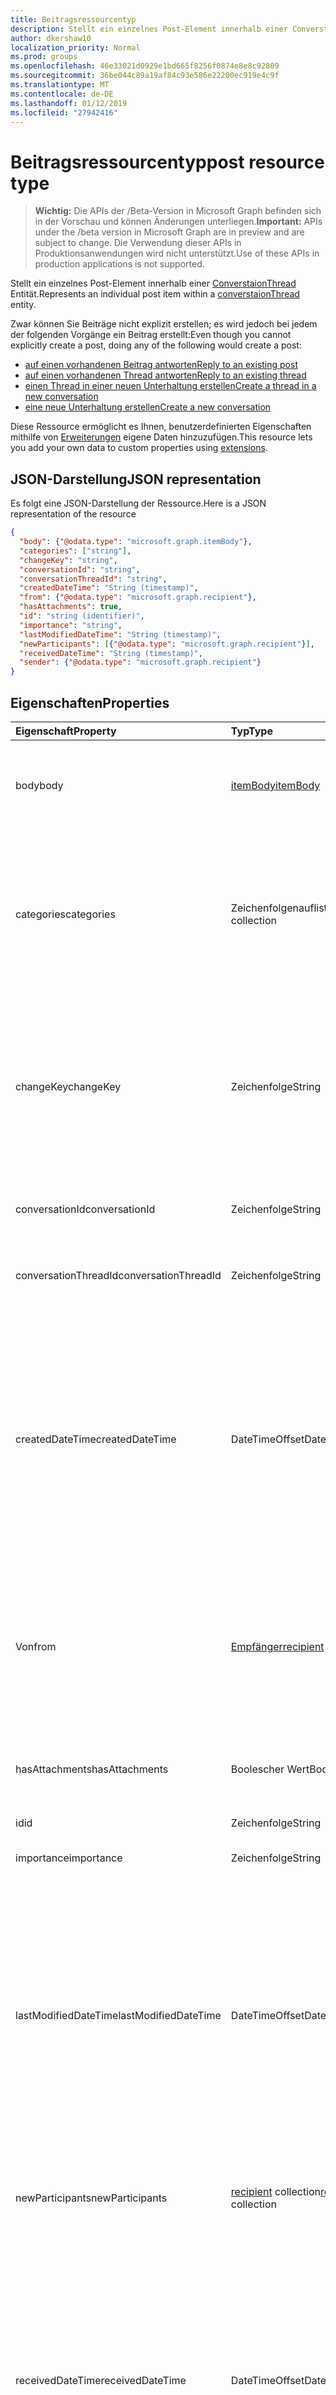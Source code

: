 ```yaml
---
title: Beitragsressourcentyp
description: Stellt ein einzelnes Post-Element innerhalb einer ConverstaionThread Entität.
author: dkershaw10
localization_priority: Normal
ms.prod: groups
ms.openlocfilehash: 46e33021d0929e1bd665f8256f0874e8e8c92809
ms.sourcegitcommit: 36be044c89a19af84c93e586e22200ec919e4c9f
ms.translationtype: MT
ms.contentlocale: de-DE
ms.lasthandoff: 01/12/2019
ms.locfileid: "27942416"
---
```

# <a name="post-resource-type"></a><span data-ttu-id="1ff3c-103">Beitragsressourcentyp</span><span class="sxs-lookup"><span data-stu-id="1ff3c-103">post resource type</span></span>

> <span data-ttu-id="1ff3c-104">**Wichtig:** Die APIs der /Beta-Version in Microsoft Graph befinden sich in der Vorschau und können Änderungen unterliegen.</span><span class="sxs-lookup"><span data-stu-id="1ff3c-104">**Important:** APIs under the /beta version in Microsoft Graph are in preview and are subject to change.</span></span> <span data-ttu-id="1ff3c-105">Die Verwendung dieser APIs in Produktionsanwendungen wird nicht unterstützt.</span><span class="sxs-lookup"><span data-stu-id="1ff3c-105">Use of these APIs in production applications is not supported.</span></span>

<span data-ttu-id="1ff3c-106">Stellt ein einzelnes Post-Element innerhalb einer [ConverstaionThread](conversationthread.md) Entität.</span><span class="sxs-lookup"><span data-stu-id="1ff3c-106">Represents an individual post item within a [converstaionThread](conversationthread.md) entity.</span></span>

<span data-ttu-id="1ff3c-107">Zwar können Sie Beiträge nicht explizit erstellen; es wird jedoch bei jedem der folgenden Vorgänge ein Beitrag erstellt:</span><span class="sxs-lookup"><span data-stu-id="1ff3c-107">Even though you cannot explicitly create a post, doing any of the following would create a post:</span></span>

* [<span data-ttu-id="1ff3c-108">auf einen vorhandenen Beitrag antworten</span><span class="sxs-lookup"><span data-stu-id="1ff3c-108">Reply to an existing post</span></span>](../api/post-reply.md) 
* [<span data-ttu-id="1ff3c-109">auf einen vorhandenen Thread antworten</span><span class="sxs-lookup"><span data-stu-id="1ff3c-109">Reply to an existing thread</span></span>](../api/conversationthread-reply.md) 
* [<span data-ttu-id="1ff3c-110">einen Thread in einer neuen Unterhaltung erstellen</span><span class="sxs-lookup"><span data-stu-id="1ff3c-110">Create a thread in a new conversation</span></span>](../api/group-post-threads.md)
* [<span data-ttu-id="1ff3c-111">eine neue Unterhaltung erstellen</span><span class="sxs-lookup"><span data-stu-id="1ff3c-111">Create a new conversation</span></span>](../api/group-post-conversations.md)

<span data-ttu-id="1ff3c-112">Diese Ressource ermöglicht es Ihnen, benutzerdefinierten Eigenschaften mithilfe von [Erweiterungen](/graph/extensibility-overview) eigene Daten hinzuzufügen.</span><span class="sxs-lookup"><span data-stu-id="1ff3c-112">This resource lets you add your own data to custom properties using [extensions](/graph/extensibility-overview).</span></span>

## <a name="json-representation"></a><span data-ttu-id="1ff3c-113">JSON-Darstellung</span><span class="sxs-lookup"><span data-stu-id="1ff3c-113">JSON representation</span></span>

<span data-ttu-id="1ff3c-114">Es folgt eine JSON-Darstellung der Ressource.</span><span class="sxs-lookup"><span data-stu-id="1ff3c-114">Here is a JSON representation of the resource</span></span>

<!-- {
  "blockType": "resource",
  "optionalProperties": [
    "attachments",
    "extensions",
    "inReplyTo",
    "multiValueExtendedProperties",
    "singleValueExtendedProperties"
  ],
  "@odata.type": "microsoft.graph.post"
}-->

```json
{
  "body": {"@odata.type": "microsoft.graph.itemBody"},
  "categories": ["string"],
  "changeKey": "string",
  "conversationId": "string",
  "conversationThreadId": "string",
  "createdDateTime": "String (timestamp)",
  "from": {"@odata.type": "microsoft.graph.recipient"},
  "hasAttachments": true,
  "id": "string (identifier)",
  "importance": "string",
  "lastModifiedDateTime": "String (timestamp)",
  "newParticipants": [{"@odata.type": "microsoft.graph.recipient"}],
  "receivedDateTime": "String (timestamp)",
  "sender": {"@odata.type": "microsoft.graph.recipient"}
}

```
## <a name="properties"></a><span data-ttu-id="1ff3c-115">Eigenschaften</span><span class="sxs-lookup"><span data-stu-id="1ff3c-115">Properties</span></span>
| <span data-ttu-id="1ff3c-116">Eigenschaft</span><span class="sxs-lookup"><span data-stu-id="1ff3c-116">Property</span></span>     | <span data-ttu-id="1ff3c-117">Typ</span><span class="sxs-lookup"><span data-stu-id="1ff3c-117">Type</span></span>   |<span data-ttu-id="1ff3c-118">Beschreibung</span><span class="sxs-lookup"><span data-stu-id="1ff3c-118">Description</span></span>|
|:---------------|:--------|:----------|
|<span data-ttu-id="1ff3c-119">body</span><span class="sxs-lookup"><span data-stu-id="1ff3c-119">body</span></span>|[<span data-ttu-id="1ff3c-120">itemBody</span><span class="sxs-lookup"><span data-stu-id="1ff3c-120">itemBody</span></span>](itembody.md)|<span data-ttu-id="1ff3c-p102">Der Inhalt des Beitrags. Dies ist eine Standardeigenschaft. Für diese Eigenschaft sind Nullwerte zulässig.</span><span class="sxs-lookup"><span data-stu-id="1ff3c-p102">The contents of the post. This is a default property. This property can be null.</span></span>|
|<span data-ttu-id="1ff3c-124">categories</span><span class="sxs-lookup"><span data-stu-id="1ff3c-124">categories</span></span>|<span data-ttu-id="1ff3c-125">Zeichenfolgenauflistung</span><span class="sxs-lookup"><span data-stu-id="1ff3c-125">String collection</span></span>|<span data-ttu-id="1ff3c-126">Die Kategorien, die mit dem Beitrag verknüpft sind.</span><span class="sxs-lookup"><span data-stu-id="1ff3c-126">The categories associated with the post.</span></span> <span data-ttu-id="1ff3c-127">Jeder Kategorie entspricht die **DisplayName** -Eigenschaft des ein [OutlookCategory](outlookcategory.md) , der für einen Benutzer definiert wurde.</span><span class="sxs-lookup"><span data-stu-id="1ff3c-127">Each category corresponds to the **displayName** property of an [outlookCategory](outlookcategory.md) that has been defined for a user.</span></span>|
|<span data-ttu-id="1ff3c-128">changeKey</span><span class="sxs-lookup"><span data-stu-id="1ff3c-128">changeKey</span></span>|<span data-ttu-id="1ff3c-129">Zeichenfolge</span><span class="sxs-lookup"><span data-stu-id="1ff3c-129">String</span></span>|<span data-ttu-id="1ff3c-p104">Gibt die Version des Beitrags an. Jedes Mal, wenn der Beitrag geändert wird, wird auch ChangeKey geändert. Auf diese Weise kann Exchange Änderungen an der korrekten Version des Objekts vornehmen.</span><span class="sxs-lookup"><span data-stu-id="1ff3c-p104">Identifies the version of the post. Every time the post is changed, ChangeKey changes as well. This allows Exchange to apply changes to the correct version of the object.</span></span>|
|<span data-ttu-id="1ff3c-133">conversationId</span><span class="sxs-lookup"><span data-stu-id="1ff3c-133">conversationId</span></span>|<span data-ttu-id="1ff3c-134">Zeichenfolge</span><span class="sxs-lookup"><span data-stu-id="1ff3c-134">String</span></span>|<span data-ttu-id="1ff3c-p105">Eindeutige ID der Unterhaltung. Schreibgeschützt.</span><span class="sxs-lookup"><span data-stu-id="1ff3c-p105">Unique ID of the conversation. Read-only.</span></span>|
|<span data-ttu-id="1ff3c-137">conversationThreadId</span><span class="sxs-lookup"><span data-stu-id="1ff3c-137">conversationThreadId</span></span>|<span data-ttu-id="1ff3c-138">Zeichenfolge</span><span class="sxs-lookup"><span data-stu-id="1ff3c-138">String</span></span>|<span data-ttu-id="1ff3c-p106">Eindeutige ID des Unterhaltungsthreads. Schreibgeschützt.</span><span class="sxs-lookup"><span data-stu-id="1ff3c-p106">Unique ID of the conversation thread. Read-only.</span></span>|
|<span data-ttu-id="1ff3c-141">createdDateTime</span><span class="sxs-lookup"><span data-stu-id="1ff3c-141">createdDateTime</span></span>|<span data-ttu-id="1ff3c-142">DateTimeOffset</span><span class="sxs-lookup"><span data-stu-id="1ff3c-142">DateTimeOffset</span></span>|<span data-ttu-id="1ff3c-p107">Gibt an, wann der Beitrag erstellt wurde. Der DateTimeOffset-Typ stellt die Datums- und Uhrzeitinformationen mithilfe des ISO 8601-Formats dar und wird immer in UTC-Zeit angegeben. Mitternacht UTC-Zeit am 1. Januar 2014 würde z. B. wie folgt aussehen: `'2014-01-01T00:00:00Z'`</span><span class="sxs-lookup"><span data-stu-id="1ff3c-p107">Specifies when the post was created. The DateTimeOffset type represents date and time information using ISO 8601 format and is always in UTC time. For example, midnight UTC on Jan 1, 2014 would look like this: `'2014-01-01T00:00:00Z'`</span></span>|
|<span data-ttu-id="1ff3c-146">Von</span><span class="sxs-lookup"><span data-stu-id="1ff3c-146">from</span></span>|[<span data-ttu-id="1ff3c-147">Empfänger</span><span class="sxs-lookup"><span data-stu-id="1ff3c-147">recipient</span></span>](recipient.md)|<span data-ttu-id="1ff3c-p108">Wird in Zugriffsszenarien mit Stellvertretungen verwendet. Gibt an, wer die Nachricht im Auftrag eines anderen Benutzers veröffentlicht hat. Dies ist eine Standardeigenschaft.</span><span class="sxs-lookup"><span data-stu-id="1ff3c-p108">Used in delegate access scenarios. Indicates who posted the message on behalf of another user. This is a default property.</span></span>|
|<span data-ttu-id="1ff3c-151">hasAttachments</span><span class="sxs-lookup"><span data-stu-id="1ff3c-151">hasAttachments</span></span>|<span data-ttu-id="1ff3c-152">Boolescher Wert</span><span class="sxs-lookup"><span data-stu-id="1ff3c-152">Boolean</span></span>|<span data-ttu-id="1ff3c-p109">Gibt an, ob der Beitrag mindestens eine Anlage enthält. Dies ist eine Standardeigenschaft.</span><span class="sxs-lookup"><span data-stu-id="1ff3c-p109">Indicates whether the post has at least one attachment. This is a default property.</span></span>|
|<span data-ttu-id="1ff3c-155">id</span><span class="sxs-lookup"><span data-stu-id="1ff3c-155">id</span></span>|<span data-ttu-id="1ff3c-156">Zeichenfolge</span><span class="sxs-lookup"><span data-stu-id="1ff3c-156">String</span></span>| <span data-ttu-id="1ff3c-157">Schreibgeschützt</span><span class="sxs-lookup"><span data-stu-id="1ff3c-157">Read-only.</span></span>|
|<span data-ttu-id="1ff3c-158">importance</span><span class="sxs-lookup"><span data-stu-id="1ff3c-158">importance</span></span> | <span data-ttu-id="1ff3c-159">Zeichenfolge</span><span class="sxs-lookup"><span data-stu-id="1ff3c-159">String</span></span> | <span data-ttu-id="1ff3c-160">Die Bedeutung der einer Gruppe Post: `low`, `normal`, `high`.</span><span class="sxs-lookup"><span data-stu-id="1ff3c-160">The importance of a group post: `low`, `normal`, `high`.</span></span> |
|<span data-ttu-id="1ff3c-161">lastModifiedDateTime</span><span class="sxs-lookup"><span data-stu-id="1ff3c-161">lastModifiedDateTime</span></span>|<span data-ttu-id="1ff3c-162">DateTimeOffset</span><span class="sxs-lookup"><span data-stu-id="1ff3c-162">DateTimeOffset</span></span>|<span data-ttu-id="1ff3c-p110">Gibt an, wann der Beitrag zuletzt geändert wurde. Der DateTimeOffset-Typ stellt die Datums- und Uhrzeitinformationen mithilfe des ISO 8601-Formats dar und wird immer in UTC-Zeit angegeben. Mitternacht UTC-Zeit am 1. Januar 2014 würde z. B. wie folgt aussehen: `'2014-01-01T00:00:00Z'`</span><span class="sxs-lookup"><span data-stu-id="1ff3c-p110">Specifies when the post was last modified. The DateTimeOffset type represents date and time information using ISO 8601 format and is always in UTC time. For example, midnight UTC on Jan 1, 2014 would look like this: `'2014-01-01T00:00:00Z'`</span></span>|
|<span data-ttu-id="1ff3c-166">newParticipants</span><span class="sxs-lookup"><span data-stu-id="1ff3c-166">newParticipants</span></span>|<span data-ttu-id="1ff3c-167">[recipient](recipient.md) collection</span><span class="sxs-lookup"><span data-stu-id="1ff3c-167">[recipient](recipient.md) collection</span></span>|<span data-ttu-id="1ff3c-168">Teilnehmer einer Unterhaltung, die im Rahmen des Beitrags zu dem Thread hinzugefügt wurden.</span><span class="sxs-lookup"><span data-stu-id="1ff3c-168">Conversation participants that were added to the thread as part of this post.</span></span>|
|<span data-ttu-id="1ff3c-169">receivedDateTime</span><span class="sxs-lookup"><span data-stu-id="1ff3c-169">receivedDateTime</span></span>|<span data-ttu-id="1ff3c-170">DateTimeOffset</span><span class="sxs-lookup"><span data-stu-id="1ff3c-170">DateTimeOffset</span></span>|<span data-ttu-id="1ff3c-p111">Gibt an, wann der Beitrag empfangen wurde. Der DateTimeOffset-Typ stellt die Datums- und Uhrzeitinformationen mithilfe des ISO 8601-Formats dar und wird immer in UTC-Zeit angegeben. Mitternacht UTC-Zeit am 1. Januar 2014 würde z. B. wie folgt aussehen: `'2014-01-01T00:00:00Z'`</span><span class="sxs-lookup"><span data-stu-id="1ff3c-p111">Specifies when the post was received. The DateTimeOffset type represents date and time information using ISO 8601 format and is always in UTC time. For example, midnight UTC on Jan 1, 2014 would look like this: `'2014-01-01T00:00:00Z'`</span></span>|
|<span data-ttu-id="1ff3c-174">sender</span><span class="sxs-lookup"><span data-stu-id="1ff3c-174">sender</span></span>|[<span data-ttu-id="1ff3c-175">recipient</span><span class="sxs-lookup"><span data-stu-id="1ff3c-175">recipient</span></span>](recipient.md)|<span data-ttu-id="1ff3c-p112">Enthält die E-Mail-Adresse des Absenders. Bei dem Sender-Wert wird davon ausgegangen, dass dies die Adresse des authentifizierten Benutzers ist, wenn Absender nicht angegeben wurde. Dies ist eine Standardeigenschaft.</span><span class="sxs-lookup"><span data-stu-id="1ff3c-p112">Contains the address of the sender. The value of Sender is assumed to be the address of the authenticated user in the case when Sender is not specified. This is a default property.</span></span>|

## <a name="relationships"></a><span data-ttu-id="1ff3c-179">Beziehungen</span><span class="sxs-lookup"><span data-stu-id="1ff3c-179">Relationships</span></span>
| <span data-ttu-id="1ff3c-180">Beziehung</span><span class="sxs-lookup"><span data-stu-id="1ff3c-180">Relationship</span></span> | <span data-ttu-id="1ff3c-181">Typ</span><span class="sxs-lookup"><span data-stu-id="1ff3c-181">Type</span></span>   |<span data-ttu-id="1ff3c-182">Beschreibung</span><span class="sxs-lookup"><span data-stu-id="1ff3c-182">Description</span></span>|
|:---------------|:--------|:----------|
|<span data-ttu-id="1ff3c-183">Anlagen</span><span class="sxs-lookup"><span data-stu-id="1ff3c-183">attachments</span></span>|<span data-ttu-id="1ff3c-184">[Anlagensammlung](attachment.md)</span><span class="sxs-lookup"><span data-stu-id="1ff3c-184">[Attachment](attachment.md) collection</span></span>|<span data-ttu-id="1ff3c-185">Die Auflistung von [FileAttachment](fileattachment.md), [ItemAttachment](itemattachment.md)und [ReferenceAttachment](referenceattachment.md) Anlagen für die Bereitstellung.</span><span class="sxs-lookup"><span data-stu-id="1ff3c-185">The collection of [fileAttachment](fileattachment.md), [itemAttachment](itemattachment.md), and [referenceAttachment](referenceattachment.md) attachments for the post.</span></span> <span data-ttu-id="1ff3c-186">Schreibgeschützt.</span><span class="sxs-lookup"><span data-stu-id="1ff3c-186">Read-only.</span></span> <span data-ttu-id="1ff3c-187">Lässt Nullwerte zu.</span><span class="sxs-lookup"><span data-stu-id="1ff3c-187">Nullable.</span></span>|
|<span data-ttu-id="1ff3c-188">Erweiterungen</span><span class="sxs-lookup"><span data-stu-id="1ff3c-188">extensions</span></span>|<span data-ttu-id="1ff3c-189">[Erweiterungssammlung](extension.md)</span><span class="sxs-lookup"><span data-stu-id="1ff3c-189">[Extension](extension.md) collection</span></span>|<span data-ttu-id="1ff3c-p114">Die Sammlung der für den Beitrag definierten offenen Erweiterungen. Schreibgeschützt. Lässt Nullwerte zu.</span><span class="sxs-lookup"><span data-stu-id="1ff3c-p114">The collection of open extensions defined for the post. Read-only. Nullable.</span></span>|
|<span data-ttu-id="1ff3c-193">inReplyTo</span><span class="sxs-lookup"><span data-stu-id="1ff3c-193">inReplyTo</span></span>|[<span data-ttu-id="1ff3c-194">Post</span><span class="sxs-lookup"><span data-stu-id="1ff3c-194">Post</span></span>](post.md)|<span data-ttu-id="1ff3c-195">Frühere Beitrags, den dieser Beitrag in der [ConversationThread](conversationthread.md)beantwortet wird.</span><span class="sxs-lookup"><span data-stu-id="1ff3c-195">The earlier post that this post is replying to in the [conversationThread](conversationthread.md).</span></span> <span data-ttu-id="1ff3c-196">Schreibgeschützt.</span><span class="sxs-lookup"><span data-stu-id="1ff3c-196">Read-only.</span></span>|
|<span data-ttu-id="1ff3c-197">multiValueExtendedProperties</span><span class="sxs-lookup"><span data-stu-id="1ff3c-197">multiValueExtendedProperties</span></span>|<span data-ttu-id="1ff3c-198">[multiValueLegacyExtendedProperty](multivaluelegacyextendedproperty.md)-Sammlung</span><span class="sxs-lookup"><span data-stu-id="1ff3c-198">[multiValueLegacyExtendedProperty](multivaluelegacyextendedproperty.md) collection</span></span>| <span data-ttu-id="1ff3c-p116">Die Sammlung erweiterter mehrwertiger Eigenschaften, die für den Beitrag definiert sind. Schreibgeschützt. Lässt NULL-Werte zu.</span><span class="sxs-lookup"><span data-stu-id="1ff3c-p116">The collection of multi-value extended properties defined for the post. Read-only. Nullable.</span></span>|
|<span data-ttu-id="1ff3c-202">singleValueExtendedProperties</span><span class="sxs-lookup"><span data-stu-id="1ff3c-202">singleValueExtendedProperties</span></span>|<span data-ttu-id="1ff3c-203">[singleValueLegacyExtendedProperty](singlevaluelegacyextendedproperty.md)-Sammlung</span><span class="sxs-lookup"><span data-stu-id="1ff3c-203">[singleValueLegacyExtendedProperty](singlevaluelegacyextendedproperty.md) collection</span></span>| <span data-ttu-id="1ff3c-p117">Die Sammlung erweiterter einwertiger Eigenschaften, die für den Beitrag definiert sind. Schreibgeschützt. Lässt Nullwerte zu.</span><span class="sxs-lookup"><span data-stu-id="1ff3c-p117">The collection of single-value extended properties defined for the post. Read-only. Nullable.</span></span>|

## <a name="methods"></a><span data-ttu-id="1ff3c-207">Methoden</span><span class="sxs-lookup"><span data-stu-id="1ff3c-207">Methods</span></span>

| <span data-ttu-id="1ff3c-208">Methode</span><span class="sxs-lookup"><span data-stu-id="1ff3c-208">Method</span></span>           | <span data-ttu-id="1ff3c-209">Rückgabetyp</span><span class="sxs-lookup"><span data-stu-id="1ff3c-209">Return Type</span></span>    |<span data-ttu-id="1ff3c-210">Beschreibung</span><span class="sxs-lookup"><span data-stu-id="1ff3c-210">Description</span></span>|
|:---------------|:--------|:----------|
|[<span data-ttu-id="1ff3c-211">List posts</span><span class="sxs-lookup"><span data-stu-id="1ff3c-211">List posts</span></span>](../api/conversationthread-list-posts.md) | [<span data-ttu-id="1ff3c-212">post</span><span class="sxs-lookup"><span data-stu-id="1ff3c-212">post</span></span>](post.md) |<span data-ttu-id="1ff3c-213">Dient zum Abrufen der Beiträge des angegebenen Threads.</span><span class="sxs-lookup"><span data-stu-id="1ff3c-213">Get the posts of the specified thread.</span></span> |
|[<span data-ttu-id="1ff3c-214">Get post</span><span class="sxs-lookup"><span data-stu-id="1ff3c-214">Get post</span></span>](../api/post-get.md) | [<span data-ttu-id="1ff3c-215">post</span><span class="sxs-lookup"><span data-stu-id="1ff3c-215">post</span></span>](post.md) |<span data-ttu-id="1ff3c-216">Dient zum Abrufen der Eigenschaften und der Beziehungen eines Beitrags in einem angegebenen Thread.</span><span class="sxs-lookup"><span data-stu-id="1ff3c-216">Get the properties and relationships of a post in a specified thread.</span></span>|
|[<span data-ttu-id="1ff3c-217">Reply</span><span class="sxs-lookup"><span data-stu-id="1ff3c-217">Reply</span></span>](../api/post-reply.md)|<span data-ttu-id="1ff3c-218">Keine</span><span class="sxs-lookup"><span data-stu-id="1ff3c-218">None</span></span>|<span data-ttu-id="1ff3c-219">Dient zum Antworten auf einen Beitrag und zum Hinzufügen eines neuen Beitrags zum angegebenen Thread in einer Gruppenunterhaltung.</span><span class="sxs-lookup"><span data-stu-id="1ff3c-219">Reply to a post and add a new post to the specified thread in a group conversation.</span></span>|
|[<span data-ttu-id="1ff3c-220">Forward</span><span class="sxs-lookup"><span data-stu-id="1ff3c-220">Forward</span></span>](../api/post-forward.md)|<span data-ttu-id="1ff3c-221">Keine</span><span class="sxs-lookup"><span data-stu-id="1ff3c-221">None</span></span>|<span data-ttu-id="1ff3c-222">Dient zum Weiterleiten eines Beitrags an einen Empfänger.</span><span class="sxs-lookup"><span data-stu-id="1ff3c-222">Forward a post to a recipient.</span></span>|
|<span data-ttu-id="1ff3c-223">**Anlagen**</span><span class="sxs-lookup"><span data-stu-id="1ff3c-223">**Attachments**</span></span>| | |
|[<span data-ttu-id="1ff3c-224">List attachments</span><span class="sxs-lookup"><span data-stu-id="1ff3c-224">List attachments</span></span>](../api/post-list-attachments.md) |<span data-ttu-id="1ff3c-225">[attachment](attachment.md) collection</span><span class="sxs-lookup"><span data-stu-id="1ff3c-225">[attachment](attachment.md) collection</span></span>| <span data-ttu-id="1ff3c-226">Ruft alle Anlagen für einen Beitrag ab.</span><span class="sxs-lookup"><span data-stu-id="1ff3c-226">Get all attachments on a post.</span></span>|
|[<span data-ttu-id="1ff3c-227">Hinzufügen von Anlagen</span><span class="sxs-lookup"><span data-stu-id="1ff3c-227">Add attachment</span></span>](../api/post-post-attachments.md) |[<span data-ttu-id="1ff3c-228">attachment</span><span class="sxs-lookup"><span data-stu-id="1ff3c-228">attachment</span></span>](attachment.md)| <span data-ttu-id="1ff3c-229">Dient zum Hinzufügen einer Anlage zu einem Beitrag.</span><span class="sxs-lookup"><span data-stu-id="1ff3c-229">Add an attachment to a post.</span></span> |
|<span data-ttu-id="1ff3c-230">**Offene Erweiterungen**</span><span class="sxs-lookup"><span data-stu-id="1ff3c-230">**Open extensions**</span></span>| | |
|[<span data-ttu-id="1ff3c-231">Offene Erweiterung erstellen</span><span class="sxs-lookup"><span data-stu-id="1ff3c-231">Create open extension</span></span>](../api/opentypeextension-post-opentypeextension.md) |[<span data-ttu-id="1ff3c-232">openTypeExtension</span><span class="sxs-lookup"><span data-stu-id="1ff3c-232">openTypeExtension</span></span>](opentypeextension.md)| <span data-ttu-id="1ff3c-233">Erstellt eine offene Erweiterung und fügt benutzerdefinierte Eigenschaften zu einer neuen oder vorhandenen Ressource hinzu.</span><span class="sxs-lookup"><span data-stu-id="1ff3c-233">Create an open extension and add custom properties to a new or existing resource.</span></span>|
|[<span data-ttu-id="1ff3c-234">Offene Erweiterung abrufen</span><span class="sxs-lookup"><span data-stu-id="1ff3c-234">Get open extension</span></span>](../api/opentypeextension-get.md) |<span data-ttu-id="1ff3c-235">[openTypeExtension](opentypeextension.md)-Sammlung</span><span class="sxs-lookup"><span data-stu-id="1ff3c-235">[openTypeExtension](opentypeextension.md) collection</span></span>| <span data-ttu-id="1ff3c-236">Dient zum Abrufen einer offenen Erweiterung, die durch den Erweiterungsnamen identifiziert wird.</span><span class="sxs-lookup"><span data-stu-id="1ff3c-236">Get an open extension identified by the extension name.</span></span>|
|<span data-ttu-id="1ff3c-237">**Schemaerweiterungen**</span><span class="sxs-lookup"><span data-stu-id="1ff3c-237">**Schema extensions**</span></span>| | |
|[<span data-ttu-id="1ff3c-238">Schemaerweiterungswerte hinzufügen</span><span class="sxs-lookup"><span data-stu-id="1ff3c-238">Add schema extension values</span></span>](/graph/extensibility-schema-groups) || <span data-ttu-id="1ff3c-239">Dient zum Erstellen einer Schemaerweiterungsdefinition und anschließenden Verwenden der Definition zum Hinzufügen benutzerdefinierter typisierter Daten zu einer Ressource.</span><span class="sxs-lookup"><span data-stu-id="1ff3c-239">Create a schema extension definition and then use it to add custom typed data to a resource.</span></span>|
|<span data-ttu-id="1ff3c-240">**Erweiterte Eigenschaften**</span><span class="sxs-lookup"><span data-stu-id="1ff3c-240">**Extended properties**</span></span>| | |
|[<span data-ttu-id="1ff3c-241">Einwertige erweiterte Eigenschaft erstellen</span><span class="sxs-lookup"><span data-stu-id="1ff3c-241">Create single-value extended property</span></span>](../api/singlevaluelegacyextendedproperty-post-singlevalueextendedproperties.md) |[<span data-ttu-id="1ff3c-242">post</span><span class="sxs-lookup"><span data-stu-id="1ff3c-242">post</span></span>](post.md)  |<span data-ttu-id="1ff3c-243">Dient zum Erstellen einer oder mehrerer erweiterter einwertiger Eigenschaften in einem neuen oder vorhandenen Beitrag.</span><span class="sxs-lookup"><span data-stu-id="1ff3c-243">Create one or more single-value extended properties in a new or existing post.</span></span>   |
|[<span data-ttu-id="1ff3c-244">Get post with single-value extended property</span><span class="sxs-lookup"><span data-stu-id="1ff3c-244">Get post with single-value extended property</span></span>](../api/singlevaluelegacyextendedproperty-get.md)  | [<span data-ttu-id="1ff3c-245">post</span><span class="sxs-lookup"><span data-stu-id="1ff3c-245">post</span></span>](post.md) | <span data-ttu-id="1ff3c-246">Dient zum Abrufen von Beiträgen mit einer erweiterten einwertigen Eigenschaft mithilfe von `$expand` oder `$filter`.</span><span class="sxs-lookup"><span data-stu-id="1ff3c-246">Get posts that contain a single-value extended property by using `$expand` or `$filter`.</span></span> |
|[<span data-ttu-id="1ff3c-247">Create multi-value extended property</span><span class="sxs-lookup"><span data-stu-id="1ff3c-247">Create multi-value extended property</span></span>](../api/multivaluelegacyextendedproperty-post-multivalueextendedproperties.md) | [<span data-ttu-id="1ff3c-248">post</span><span class="sxs-lookup"><span data-stu-id="1ff3c-248">post</span></span>](post.md) | <span data-ttu-id="1ff3c-249">Dient zum Erstellen einer oder mehrerer erweiterter mehrwertiger Eigenschaften in einem neuen oder vorhandenen Beitrag</span><span class="sxs-lookup"><span data-stu-id="1ff3c-249">Create one or more multi-value extended properties in a new or existing post.</span></span>  |
|[<span data-ttu-id="1ff3c-250">Get post with multi-value extended property</span><span class="sxs-lookup"><span data-stu-id="1ff3c-250">Get post with multi-value extended property</span></span>](../api/multivaluelegacyextendedproperty-get.md)  | [<span data-ttu-id="1ff3c-251">post</span><span class="sxs-lookup"><span data-stu-id="1ff3c-251">post</span></span>](post.md) | <span data-ttu-id="1ff3c-252">Dient zum Abrufen eines Beitrags mit einer erweiterten mehrwertigen Eigenschaft mithilfe von `$expand`.</span><span class="sxs-lookup"><span data-stu-id="1ff3c-252">Get a post that contains a multi-value extended property by using `$expand`.</span></span> |

## <a name="see-also"></a><span data-ttu-id="1ff3c-253">Weitere Artikel</span><span class="sxs-lookup"><span data-stu-id="1ff3c-253">See also</span></span>

- [<span data-ttu-id="1ff3c-254">Hinzufügen von benutzerdefinierten Daten zu Ressourcen mithilfe von Erweiterungen</span><span class="sxs-lookup"><span data-stu-id="1ff3c-254">Add custom data to resources using extensions</span></span>](/graph/extensibility-overview)
- [<span data-ttu-id="1ff3c-255">Hinzufügen von benutzerdefinierten Daten zu Benutzern mithilfe offener Erweiterungen</span><span class="sxs-lookup"><span data-stu-id="1ff3c-255">Add custom data to users using open extensions</span></span>](/graph/extensibility-open-users)
- [<span data-ttu-id="1ff3c-256">Hinzufügen von benutzerdefinierten Daten zu Gruppen mithilfe von Schemaerweiterungen</span><span class="sxs-lookup"><span data-stu-id="1ff3c-256">Add custom data to groups using schema extensions</span></span>](/graph/extensibility-schema-groups)


<!-- uuid: 8fcb5dbc-d5aa-4681-8e31-b001d5168d79
2015-10-25 14:57:30 UTC -->
<!-- {
  "type": "#page.annotation",
  "description": "post resource",
  "keywords": "",
  "section": "documentation",
  "tocPath": ""
}-->
